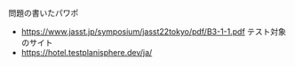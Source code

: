 問題の書いたパワポ

- https://www.jasst.jp/symposium/jasst22tokyo/pdf/B3-1-1.pdf
  テスト対象のサイト
- https://hotel.testplanisphere.dev/ja/
